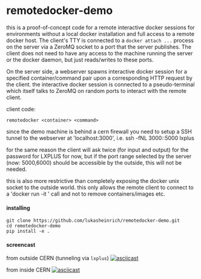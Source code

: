 # remotedocker-demo

this is a proof-of-concept code for a remote interactive docker sessions for environments without a local docker installation and full access to a remote docker host. The client's TTY is connected to a `docker attach ...` process on the server via a ZeroMQ socket to a port that the server publishes. The client does not need to have any access to the machine running the server or the docker daemon, but just reads/writes to these ports.

On the server side, a webserver spawns interactive docker session for a specified container/command pair upon a corresponding HTTP request by the client.  the interactive docker session is connected to a pseudo-terminal which itself talks to ZeroMQ on random ports to interact with the remote client.

client code:

    remotedocker <container> <command>

since the demo machine is behind a cern firewall you need to setup a SSH tunnel to the webserver at 'localhost:3000', i.e. 
    ssh -fNL 3000:<demo-machine>:5000 lxplus

for the same reason the client will ask twice (for input and output) for the password for LXPLUS for now, but if the port range selected by the server (now: 5000,6000) should be accessible by the outside, this will not be needed. 

this is also more restrictive than completely exposing the docker unix socket to the outside world. this only allows the remote client to connect to a  'docker run -it <container> <command>' call and not to remove containers/images etc.

#### installing

    git clone https://github.com/lukasheinrich/remotedocker-demo.git
    cd remotedocker-demo
    pip install -e .

#### screencast

from outside CERN (tunneling via `lxplus`)
[![asciicast](https://asciinema.org/a/9kkugc45wlz16sdivm5e20h6s.png)](https://asciinema.org/a/9kkugc45wlz16sdivm5e20h6s)

from inside CERN
[![asciicast](https://asciinema.org/a/4n7bjiffdn393m9t746rf1y6s.png)](https://asciinema.org/a/4n7bjiffdn393m9t746rf1y6s)

